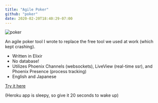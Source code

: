 ```yaml
---
title: "Agile Poker"
github: "poker"
date: 2020-02-20T18:40:29-07:00
---
```


![poker](images/poker.png)

An agile poker tool I wrote to replace the free tool we used at work (which kept crashing).

+ Written in Elixir
+ No database!
+ Utilizes Phoenix Channels (websockets), LiveView (real-time ssr), and Phoenix Presence (process tracking)
+ English and Japanese

[Try it here](https://agile-poka.herokuapp.com/)

(Heroku app is sleepy, so give it 20 seconds to wake up)



